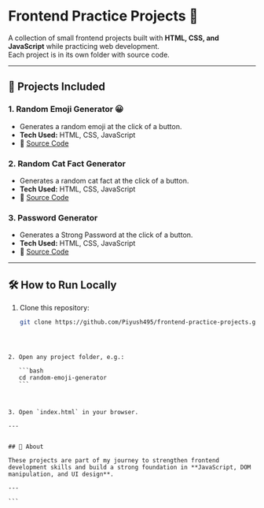 # Frontend Practice Projects 🚀

A collection of small frontend projects built with **HTML, CSS, and JavaScript** while practicing web development.  
Each project is in its own folder with source code.

---

## 📂 Projects Included

### 1. Random Emoji Generator 😀
- Generates a random emoji at the click of a button.
- **Tech Used:** HTML, CSS, JavaScript
- 📁 [Source Code](./random-emoji-generator)


### 2. Random Cat Fact Generator 
- Generates a random cat fact at the click of a button.
- **Tech Used:** HTML, CSS, JavaScript
- 📁 [Source Code](./random-cat-fact-generator)

### 3. Password Generator 
- Generates a Strong Password at the click of a button.
- **Tech Used:** HTML, CSS, JavaScript
- 📁 [Source Code](./password-generator)

---

## 🛠️ How to Run Locally
1. Clone this repository:
   ```bash
   git clone https://github.com/Piyush495/frontend-practice-projects.git
````



2. Open any project folder, e.g.:

   ```bash
   cd random-emoji-generator
   ```



3. Open `index.html` in your browser.

---


## 📌 About

These projects are part of my journey to strengthen frontend development skills and build a strong foundation in **JavaScript, DOM manipulation, and UI design**.

---

```


